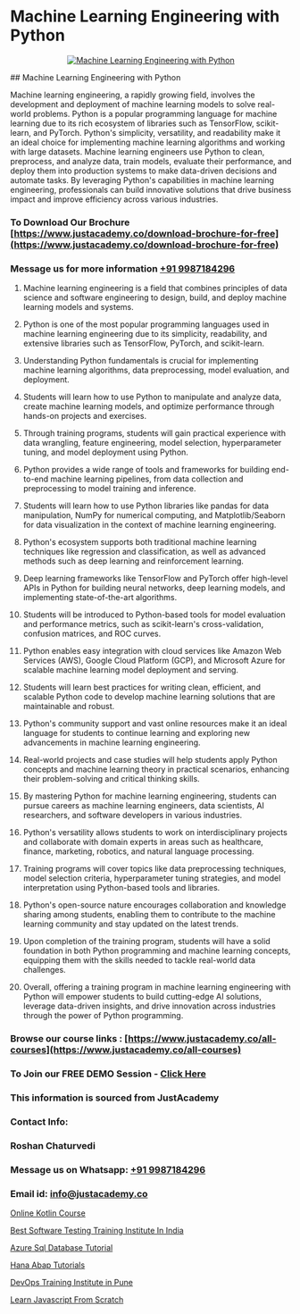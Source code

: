 # Machine Learning Engineering with Python

<p align="center">
  <a href="https://justacademy.co/course-detail/machine-learning">
    <img src="https://justacademy.co/storage2/course_image/1709713428_course_image.webp" alt="Machine Learning Engineering with Python">
  </a>
</p>
## Machine Learning Engineering with Python

Machine learning engineering, a rapidly growing field, involves the development and deployment of machine learning models to solve real-world problems. Python is a popular programming language for machine learning due to its rich ecosystem of libraries such as TensorFlow, scikit-learn, and PyTorch. Python's simplicity, versatility, and readability make it an ideal choice for implementing machine learning algorithms and working with large datasets. Machine learning engineers use Python to clean, preprocess, and analyze data, train models, evaluate their performance, and deploy them into production systems to make data-driven decisions and automate tasks. By leveraging Python's capabilities in machine learning engineering, professionals can build innovative solutions that drive business impact and improve efficiency across various industries.
### To Download Our Brochure [https://www.justacademy.co/download-brochure-for-free](https://www.justacademy.co/download-brochure-for-free)
### Message us for more information [+91 9987184296](https://api.whatsapp.com/send?phone=919987184296)
1) Machine learning engineering is a field that combines principles of data science and software engineering to design, build, and deploy machine learning models and systems.

2) Python is one of the most popular programming languages used in machine learning engineering due to its simplicity, readability, and extensive libraries such as TensorFlow, PyTorch, and scikit-learn.

3) Understanding Python fundamentals is crucial for implementing machine learning algorithms, data preprocessing, model evaluation, and deployment.

4) Students will learn how to use Python to manipulate and analyze data, create machine learning models, and optimize performance through hands-on projects and exercises.

5) Through training programs, students will gain practical experience with data wrangling, feature engineering, model selection, hyperparameter tuning, and model deployment using Python.

6) Python provides a wide range of tools and frameworks for building end-to-end machine learning pipelines, from data collection and preprocessing to model training and inference.

7) Students will learn how to use Python libraries like pandas for data manipulation, NumPy for numerical computing, and Matplotlib/Seaborn for data visualization in the context of machine learning engineering.

8) Python's ecosystem supports both traditional machine learning techniques like regression and classification, as well as advanced methods such as deep learning and reinforcement learning.

9) Deep learning frameworks like TensorFlow and PyTorch offer high-level APIs in Python for building neural networks, deep learning models, and implementing state-of-the-art algorithms.

10) Students will be introduced to Python-based tools for model evaluation and performance metrics, such as scikit-learn's cross-validation, confusion matrices, and ROC curves.

11) Python enables easy integration with cloud services like Amazon Web Services (AWS), Google Cloud Platform (GCP), and Microsoft Azure for scalable machine learning model deployment and serving.

12) Students will learn best practices for writing clean, efficient, and scalable Python code to develop machine learning solutions that are maintainable and robust.

13) Python's community support and vast online resources make it an ideal language for students to continue learning and exploring new advancements in machine learning engineering.

14) Real-world projects and case studies will help students apply Python concepts and machine learning theory in practical scenarios, enhancing their problem-solving and critical thinking skills.

15) By mastering Python for machine learning engineering, students can pursue careers as machine learning engineers, data scientists, AI researchers, and software developers in various industries.

16) Python's versatility allows students to work on interdisciplinary projects and collaborate with domain experts in areas such as healthcare, finance, marketing, robotics, and natural language processing.

17) Training programs will cover topics like data preprocessing techniques, model selection criteria, hyperparameter tuning strategies, and model interpretation using Python-based tools and libraries.

18) Python's open-source nature encourages collaboration and knowledge sharing among students, enabling them to contribute to the machine learning community and stay updated on the latest trends.

19) Upon completion of the training program, students will have a solid foundation in both Python programming and machine learning concepts, equipping them with the skills needed to tackle real-world data challenges.

20) Overall, offering a training program in machine learning engineering with Python will empower students to build cutting-edge AI solutions, leverage data-driven insights, and drive innovation across industries through the power of Python programming.

### Browse our course links : [https://www.justacademy.co/all-courses](https://www.justacademy.co/all-courses) 
### To Join our FREE DEMO Session - [Click Here](https://www.justacademy.co/register-for-course-demo)


### This information is sourced from JustAcademy
### Contact Info:
### Roshan Chaturvedi
### Message us on Whatsapp: [+91 9987184296](https://api.whatsapp.com/send?phone=919987184296)
### Email id: [info@justacademy.co](mailto:info@justacademy.co)
                
[Online Kotlin Course](https://www.linkedin.com/pulse/online-kotlin-course-justacademy-delhi-tcmnf/)

[Best Software Testing Training Institute In India](https://www.linkedin.com/pulse/best-software-testing-training-institute-india-justacademy-kolkata-9befe?trackingId=rSysLGrEcunrHvPekioI8A%3D%3D&lipi=urn%3Ali%3Apage%3Ad_flagship3_company_admin%3Bk9oA%2BVOQTPioabiM45wXSA%3D%3D)

[Azure Sql Database Tutorial](https://medium.com/@ranepooja/azure-sql-database-tutorial-25346cd950a6)

[Hana Abap Tutorials](https://medium.com/@AkashSingh2052/hana-abap-tutorials-10d3d346ddb0)

[DevOps Training Institute in Pune](https://justacademyin.github.io/justacademy/devops-training-institute-in-pune)

[Learn Javascript From Scratch](https://justacademyin.github.io/justacademy/learn-javascript-from-scratch)

